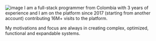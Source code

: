 ![image](https://github.com/RenKa0/RenKa0/assets/119909665/79e9cedb-393f-4436-957a-6a1e7fdb4606)
I am a full-stack programmer from Colombia with 3 years of experience and I am on the platform since 2017 (starting from another account) contributing 16M+ visits to the platform.

My motivations and focus are always in creating complex, optimized, functional and expandable systems.
